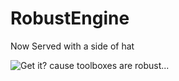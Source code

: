 # RobustEngine
Now Served with a side of hat



![Get it? cause toolboxes are robust...](http://imgur.com/wIPAUUP.png)

